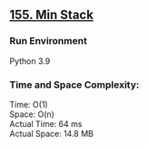 ## [155. Min Stack](https://leetcode.com/problems/min-stack/)

### Run Environment
Python 3.9

### Time and Space Complexity:
Time: O(1)  
Space: O(n)  
Actual Time: 64 ms  
Actual Space: 14.8 MB
